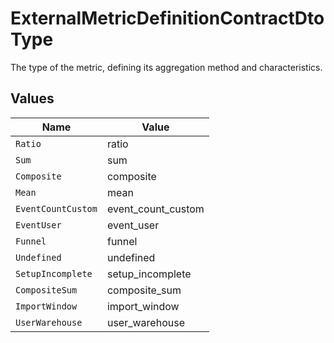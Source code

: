 # ExternalMetricDefinitionContractDtoType

The type of the metric, defining its aggregation method and characteristics.


## Values

| Name               | Value              |
| ------------------ | ------------------ |
| `Ratio`            | ratio              |
| `Sum`              | sum                |
| `Composite`        | composite          |
| `Mean`             | mean               |
| `EventCountCustom` | event_count_custom |
| `EventUser`        | event_user         |
| `Funnel`           | funnel             |
| `Undefined`        | undefined          |
| `SetupIncomplete`  | setup_incomplete   |
| `CompositeSum`     | composite_sum      |
| `ImportWindow`     | import_window      |
| `UserWarehouse`    | user_warehouse     |